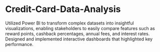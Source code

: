 # Credit-Card-Data-Analysis
Utilized Power BI to transform complex datasets into insightful visualizations, enabling stakeholders to easily compare features such as reward points, cashback percentages, annual fees, and interest rates. Designed and implemented interactive dashboards that highlighted key performance.
